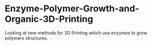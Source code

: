 # Enzyme-Polymer-Growth-and-Organic-3D-Printing
Looking at new methods for 3D Printing which use enzymes to grow polymers structures.
